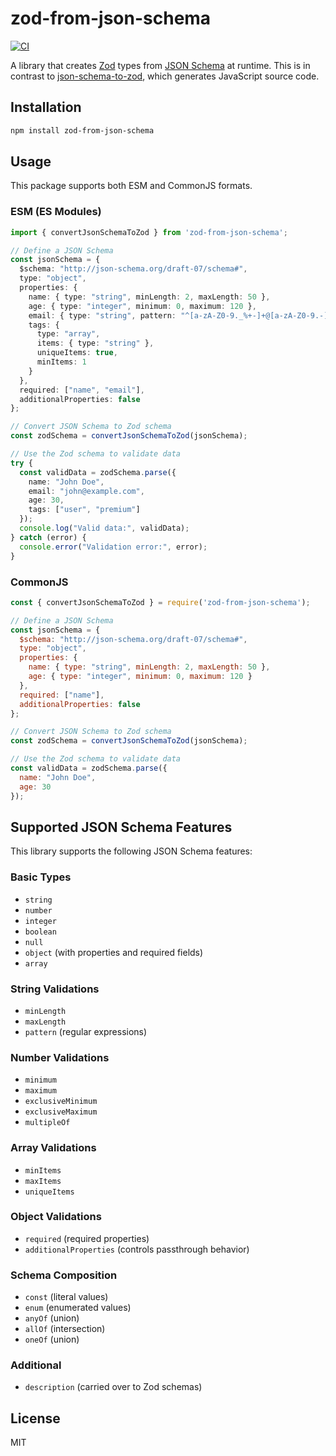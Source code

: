 # zod-from-json-schema

[![CI](https://github.com/glideapps/zod-from-json-schema/actions/workflows/ci.yml/badge.svg)](https://github.com/glideapps/zod-from-json-schema/actions/workflows/ci.yml)

A library that creates [Zod](https://github.com/colinhacks/zod) types from [JSON Schema](https://json-schema.org/) at runtime.  This is in contrast to [json-schema-to-zod](https://www.npmjs.com/package/json-schema-to-zod), which generates JavaScript source code.

## Installation

```bash
npm install zod-from-json-schema
```

## Usage

This package supports both ESM and CommonJS formats.

### ESM (ES Modules)

```typescript
import { convertJsonSchemaToZod } from 'zod-from-json-schema';

// Define a JSON Schema
const jsonSchema = {
  $schema: "http://json-schema.org/draft-07/schema#",
  type: "object",
  properties: {
    name: { type: "string", minLength: 2, maxLength: 50 },
    age: { type: "integer", minimum: 0, maximum: 120 },
    email: { type: "string", pattern: "^[a-zA-Z0-9._%+-]+@[a-zA-Z0-9.-]+\\.[a-zA-Z]{2,}$" },
    tags: {
      type: "array",
      items: { type: "string" },
      uniqueItems: true,
      minItems: 1
    }
  },
  required: ["name", "email"],
  additionalProperties: false
};

// Convert JSON Schema to Zod schema
const zodSchema = convertJsonSchemaToZod(jsonSchema);

// Use the Zod schema to validate data
try {
  const validData = zodSchema.parse({
    name: "John Doe",
    email: "john@example.com",
    age: 30,
    tags: ["user", "premium"]
  });
  console.log("Valid data:", validData);
} catch (error) {
  console.error("Validation error:", error);
}
```

### CommonJS

```javascript
const { convertJsonSchemaToZod } = require('zod-from-json-schema');

// Define a JSON Schema
const jsonSchema = {
  $schema: "http://json-schema.org/draft-07/schema#",
  type: "object",
  properties: {
    name: { type: "string", minLength: 2, maxLength: 50 },
    age: { type: "integer", minimum: 0, maximum: 120 }
  },
  required: ["name"],
  additionalProperties: false
};

// Convert JSON Schema to Zod schema
const zodSchema = convertJsonSchemaToZod(jsonSchema);

// Use the Zod schema to validate data
const validData = zodSchema.parse({
  name: "John Doe",
  age: 30
});
```

## Supported JSON Schema Features

This library supports the following JSON Schema features:

### Basic Types
- `string`
- `number`
- `integer`
- `boolean`
- `null`
- `object` (with properties and required fields)
- `array`

### String Validations
- `minLength`
- `maxLength`
- `pattern` (regular expressions)

### Number Validations
- `minimum`
- `maximum`
- `exclusiveMinimum`
- `exclusiveMaximum`
- `multipleOf`

### Array Validations
- `minItems`
- `maxItems`
- `uniqueItems`

### Object Validations
- `required` (required properties)
- `additionalProperties` (controls passthrough behavior)

### Schema Composition
- `const` (literal values)
- `enum` (enumerated values)
- `anyOf` (union)
- `allOf` (intersection)
- `oneOf` (union)

### Additional
- `description` (carried over to Zod schemas)

## License

MIT
